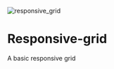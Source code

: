 ![responsive_grid](https://user-images.githubusercontent.com/114652346/195326966-d2af1552-4b4e-4812-ac78-a2d5e1c7e003.jpeg)

# Responsive-grid
A basic responsive grid
